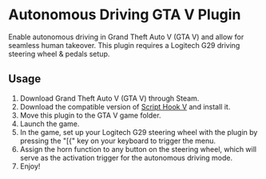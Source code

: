 # Autonomous Driving GTA V Plugin
Enable autonomous driving in Grand Theft Auto V (GTA V) and allow for seamless human takeover.
This plugin requires a Logitech G29 driving steering wheel & pedals setup.

## Usage
1. Download Grand Theft Auto V (GTA V) through Steam.
2. Download the compatible version of [Script Hook V](http://www.dev-c.com/gtav/scripthookv) and install it.
3. Move this plugin to the GTA V game folder.
4. Launch the game.
5. In the game, set up your Logitech G29 steering wheel with the plugin by pressing the "[{" key on your keyboard to trigger the menu.
6. Assign the horn function to any button on the steering wheel, which will serve as the activation trigger for the autonomous driving mode.
7. Enjoy!
